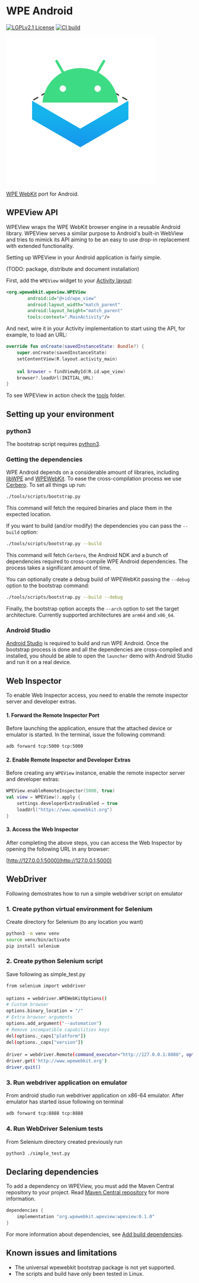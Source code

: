 # WPE Android

[![LGPLv2.1 License](https://img.shields.io/badge/License-LGPLv2.1-blue.svg?style=flat)](/LICENSE.md)
[![CI build](https://github.com/Igalia/wpe-android/actions/workflows/build.yml/badge.svg)](https://github.com/Igalia/wpe-android/actions/workflows/build.yml)

![logo](/logo.png)

[WPE WebKit](https://wpewebkit.org/) port for Android.

## WPEView API

WPEView wraps the WPE WebKit browser engine in a reusable Android library.
WPEView serves a similar purpose to Android's built-in WebView and tries to mimick
its API aiming to be an easy to use drop-in replacement with extended functionality.

Setting up WPEView in your Android application is fairly simple.

(TODO: package, distribute and document installation)

First, add the `WPEView` widget to your
[Activity layout](https://developer.android.com/training/basics/firstapp/building-ui):

```xml
<org.wpewebkit.wpeview.WPEView
        android:id="@+id/wpe_view"
        android:layout_width="match_parent"
        android:layout_height="match_parent"
        tools:context=".MainActivity"/>
```

And next, wire it in your Activity implementation to start using the API, for example, to load an URL:

```kotlin
override fun onCreate(savedInstanceState: Bundle?) {
    super.onCreate(savedInstanceState)
    setContentView(R.layout.activity_main)

    val browser = findViewById(R.id.wpe_view)
    browser?.loadUrl(INITIAL_URL)
}
```

To see WPEView in action check the [tools](tools) folder.

## Setting up your environment

### python3

The bootstrap script requires [python3](https://www.python.org/downloads/).

### Getting the dependencies

WPE Android depends on a considerable amount of libraries,
including [libWPE](https://github.com/WebPlatformForEmbedded/libwpe) and
[WPEWebKit](https://github.com/WebPlatformForEmbedded/WPEWebKit).
To ease the cross-compilation process we use
[Cerbero](https://gitlab.freedesktop.org/gstreamer/cerbero). To set all things up run:

```bash
./tools/scripts/bootstrap.py
```

This command will fetch the required binaries and place them in the expected location.

If you want to build (and/or modify) the dependencies you can pass the `--build` option:

```bash
./tools/scripts/bootstrap.py --build
```

This command will fetch `Cerbero`, the Android NDK and a bunch of dependencies required
to cross-compile WPE Android dependencies. The process takes a significant amount of time.

You can optionally create a debug build of WPEWebKit passing the `--debug` option to the bootstrap command:

```bash
./tools/scripts/bootstrap.py --build --debug
```

Finally, the bootstrap option accepts the `--arch` option to set the target architecture.
Currently supported architectures are `arm64` and `x86_64`.


### Android Studio
[Android Studio](https://developer.android.com/studio/) is required to build and run WPE Android.
Once the bootstrap process is done and all the dependencies are cross-compiled and installed,
you should be able to open the `launcher` demo with Android Studio and run it on a real device.

## Web Inspector

To enable Web Inspector access, you need to enable the remote inspector server and developer extras.

#### **1. Forward the Remote Inspector Port**

Before launching the application, ensure that the attached device or emulator is started. In the terminal, issue the following command:

```bash
adb forward tcp:5000 tcp:5000
```

#### **2. Enable Remote Inspector and Developer Extras**

Before creating any `WPEView` instance, enable the remote inspector server and developer extras:

```kotlin
WPEView.enableRemoteInspector(5000, true)
val view = WPEView().apply {
    settings.developerExtrasEnabled = true
    loadUrl("https://www.wpewebkit.org")
}
```

#### **3. Access the Web Inspector**

After completing the above steps, you can access the Web Inspector by opening the following URL in any browser:

[http://127.0.0.1:5000](http://127.0.0.1:5000)

## WebDriver

Following demostrates how to run a simple webdriver script on emulator

### 1. Create python virtual environment for Selenium

Create directory for Selenium (to any location you want)

```bash
python3 -m venv venv
source venv/bin/activate
pip install selenium
```

### 2. Create python Selenium script

Save following as simple_test.py

```bash
from selenium import webdriver

options = webdriver.WPEWebKitOptions()
# Custom browser
options.binary_location = "/"
# Extra browser arguments
options.add_argument("--automation")
# Remove incompatible capabilities keys
del(options._caps["platform"])
del(options._caps["version"])

driver = webdriver.Remote(command_executor="http://127.0.0.1:8888", options=options)
driver.get('http://www.wpewebkit.org')
driver.quit()
```
### 3. Run webdriver application on emulator

From android studio run webdriver application on x86-64 emulator.
After emulator has started issue following on terminal

```bash
adb forward tcp:8888 tcp:8888
```
### 4. Run WebDriver Selenium tests

From Selenium directory created previously run

```bash
python3 ./simple_test.py
```

## Declaring dependencies

To add a dependency on WPEView, you must add the Maven Central repository to your project. Read [Maven Central repository](https://central.sonatype.org/consume/consume-gradle/) for more information.

```groovy
dependencies {
    implementation "org.wpewebkit.wpeview:wpeview:0.1.0"
}
```

For more information about dependencies, see [Add build dependencies](https://developer.android.com/studio/build/dependencies).


## Known issues and limitations
* The universal wpewebkit bootstrap package is not yet supported.
* The scripts and build have only been tested in Linux.
